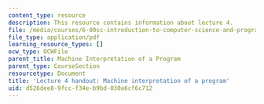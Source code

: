 ```yaml
---
content_type: resource
description: This resource contains information about lecture 4.
file: /media/courses/6-00sc-introduction-to-computer-science-and-programming-spring-2011/d526dee89fccf34eb9bd030a6cf6c712_MIT6_00SCS11_lec04.pdf
file_type: application/pdf
learning_resource_types: []
ocw_type: OCWFile
parent_title: Machine Interpretation of a Program
parent_type: CourseSection
resourcetype: Document
title: 'Lecture 4 handout: Machine interpretation of a program'
uid: d526dee8-9fcc-f34e-b9bd-030a6cf6c712
---
```

